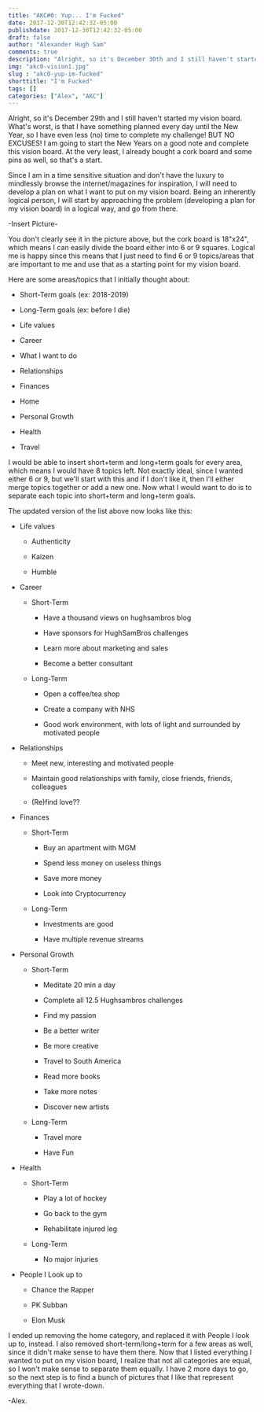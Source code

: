 ```yaml
---
title: "AKC#0: Yup... I'm Fucked"
date: 2017-12-30T12:42:32-05:00
publishdate: 2017-12-30T12:42:32-05:00
draft: false
author: "Alexander Hugh Sam"
comments: true
description: "Alright, so it's December 30th and I still haven't started my vision board. "
img: "akc0-vision1.jpg"
slug : "akc0-yup-im-fucked"
shorttitle: "I'm Fucked"
tags: []
categories: ["Alex", "AKC"]
---
```

Alright, so it's December 29th and I still haven't started my vision board. What's worst, is that I have something planned every day until the New Year, so I have even less (no) time to complete my challenge! BUT NO EXCUSES! I am going to start the New Years on a good note and complete this vision board. At the very least, I already bought a cork board and some pins as well, so that's a start.

Since I am in a time sensitive situation and don't have the luxury to mindlessly browse the internet/magazines for inspiration, I will need to develop a plan on what I want to put on my vision board. Being an inherently logical person, I will start by approaching the problem (developing a plan for my vision board) in a logical way, and go from there.

-Insert Picture-

You don't clearly see it in the picture above, but the cork board is 18"x24", which means I can easily divide the board either into 6 or 9 squares. Logical me is happy since this means that I just need to find 6 or 9 topics/areas that are important to me and use that as a starting point for my vision board.

Here are some areas/topics that I initially thought about:


+ Short-Term goals (ex: 2018-2019)

+ Long-Term goals (ex: before I die)

+ Life values

+ Career

+ What I want to do

+ Relationships

+ Finances

+ Home

+ Personal Growth

+ Health

+ Travel

I would be able to insert short+term and long+term goals for every area, which means I would have 8 topics left. Not exactly ideal, since I wanted either 6 or 9, but we'll start with this and if I don't like it, then I'll either merge topics together or add a new one. Now what I would want to do is to separate each topic into short+term and long+term goals.

The updated version of the list above now looks like this:


+ Life values

    + Authenticity

    + Kaizen

    + Humble

+ Career


    + Short-Term


        + Have a thousand views on hughsambros blog

        + Have sponsors for HughSamBros challenges

        + Learn more about marketing and sales

        + Become a better consultant

    + Long-Term


        + Open a coffee/tea shop

        + Create a company with NHS

        + Good work environment, with lots of light and surrounded by motivated people

+ Relationships


    + Meet new, interesting and motivated people

    + Maintain good relationships with family, close friends, friends, colleagues

    + (Re)find love??

+ Finances


    + Short-Term


        + Buy an apartment with MGM

        + Spend less money on useless things

        + Save more money

        + Look into Cryptocurrency

    + Long-Term


        + Investments are good

        + Have multiple revenue streams

+ Personal Growth


    + Short-Term


        + Meditate 20 min a day

        + Complete all 12.5 Hughsambros challenges

        + Find my passion

        + Be a better writer

        + Be more creative

        + Travel to South America

        + Read more books

        + Take more notes

        + Discover new artists

    + Long-Term


        + Travel more

        + Have Fun

+ Health


    + Short-Term


        + Play a lot of hockey

        + Go back to the gym

        + Rehabilitate injured leg

    + Long-Term


        + No major injuries
        

+ People I Look up to


    + Chance the Rapper

    + PK Subban

    + Elon Musk

I ended up removing the home category, and replaced it with People I look up to, instead. I also removed short-term/long+term for a few areas as well, since it didn't make sense to have them there. Now that I listed everything I wanted to put on my vision board, I realize that not all categories are equal, so I won't make sense to separate them equally. I have 2 more days to go, so the next step is to find a bunch of pictures that I like that represent everything that I wrote-down.

-Alex.
